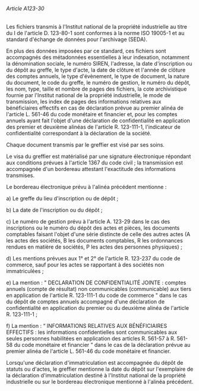 ###### Article A123-30

Les fichiers transmis à l'Institut national de la propriété industrielle au titre du I de l'article D. 123-80-1 sont conformes à la norme ISO 19005-1 et au standard d'échange de données pour l'archivage (SEDA).

En plus des données imposées par ce standard, ces fichiers sont accompagnés des métadonnées essentielles à leur indexation, notamment la dénomination sociale, le numéro SIREN, l'adresse, la date d'inscription ou du dépôt au greffe, le type d'acte, la date de clôture et l'année de clôture des comptes annuels, le type d'évènement, le type de document, la nature du document, le code du greffe, le numéro de gestion, le numéro du dépôt, les nom, type, taille et nombre de pages des fichiers, la cote archivistique fournie par l'Institut national de la propriété industrielle, le mode de transmission, les index de pages des informations relatives aux bénéficiaires effectifs en cas de déclaration prévue au premier alinéa de l'article L. 561-46 du code monétaire et financier et, pour les comptes annuels ayant fait l'objet d'une déclaration de confidentialité en application des premier et deuxième alinéas de l'article R. 123-111-1, l'indicateur de confidentialité correspondant à la déclaration de la société.

Chaque document transmis par le greffier est visé par ses soins.

Le visa du greffier est matérialisé par une signature électronique répondant aux conditions prévues à l'article 1367 du code civil ; la transmission est accompagnée d'un bordereau attestant l'exactitude des informations transmises.

Le bordereau électronique prévu à l'alinéa précédent mentionne :

a) Le greffe du lieu d'inscription ou de dépôt ;

b) La date de l'inscription ou du dépôt ;

c) Le numéro de gestion prévu à l'article A. 123-29 dans le cas des inscriptions ou le numéro du dépôt des actes et pièces, les documents comptables faisant l'objet d'une série distincte de celle des autres actes (A les actes des sociétés, B les documents comptables, R les ordonnances rendues en matière de sociétés, P les actes des personnes physiques) ;

d) Les mentions prévues aux 1° et 2° de l'article R. 123-237 du code de commerce, sauf pour les actes se rapportant à des sociétés non immatriculées ;

e) La mention : " DECLARATION DE CONFIDENTIALITÉ JOINTE : comptes annuels (compte de résultat) non communicables (communicable) aux tiers en application de l'article R. 123-111-1 du code de commerce " dans le cas du dépôt de comptes annuels accompagné d'une déclaration de confidentialité en application du premier ou du deuxième alinéa de l'article R. 123-111-1 ;

f) La mention : “ INFORMATIONS RELATIVES AUX BÉNÉFICIAIRES EFFECTIFS : les informations confidentielles sont communicables aux seules personnes habilitées en application des articles R. 561-57 à R. 561-58 du code monétaire et financier ” dans le cas de la déclaration prévue au premier alinéa de l'article L. 561-46 du code monétaire et financier.

Lorsqu'une déclaration d'immatriculation est accompagnée du dépôt de statuts ou d'actes, le greffier mentionne la date du dépôt sur l'exemplaire de la déclaration d'immatriculation destiné à l'Institut national de la propriété industrielle ou sur le bordereau électronique mentionné à l'alinéa précédent.

